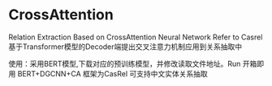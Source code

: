 # CrossAttention
Relation Extraction Based on CrossAttention Neural Network
Refer to Casrel
基于Transformer模型的Decoder端提出交叉注意力机制应用到关系抽取中

使用：采用BERT模型,下载对应的预训练模型，并修改读取文件地址。Run 开箱即用
BERT+DGCNN+CA
框架为CasRel
可支持中文实体关系抽取
